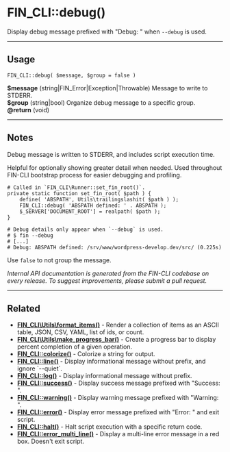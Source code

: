 # FIN_CLI::debug()

Display debug message prefixed with &quot;Debug: &quot; when `--debug` is used.

***

## Usage

    FIN_CLI::debug( $message, $group = false )

<div>
<strong>$message</strong> (string|FIN_Error|Exception|Throwable) Message to write to STDERR.<br />
<strong>$group</strong> (string|bool) Organize debug message to a specific group.<br />
<strong>@return</strong> (void) <br />
</div>


***

## Notes

Debug message is written to STDERR, and includes script execution time.

Helpful for optionally showing greater detail when needed. Used throughout
FIN-CLI bootstrap process for easier debugging and profiling.

```
# Called in `FIN_CLI\Runner::set_fin_root()`.
private static function set_fin_root( $path ) {
    define( 'ABSPATH', Utils\trailingslashit( $path ) );
    FIN_CLI::debug( 'ABSPATH defined: ' . ABSPATH );
    $_SERVER['DOCUMENT_ROOT'] = realpath( $path );
}

# Debug details only appear when `--debug` is used.
# $ fin --debug
# [...]
# Debug: ABSPATH defined: /srv/www/wordpress-develop.dev/src/ (0.225s)
```
Use `false` to not group the message.


*Internal API documentation is generated from the FIN-CLI codebase on every release. To suggest improvements, please submit a pull request.*


***

## Related

<ul>



<li><strong><a href="https://make.wordpress.org/cli/handbook/internal-api/fin-cli-utils-format-items/">FIN_CLI\Utils\format_items()</a></strong> - Render a collection of items as an ASCII table, JSON, CSV, YAML, list of ids, or count.</li>


<li><strong><a href="https://make.wordpress.org/cli/handbook/internal-api/fin-cli-utils-make-progress-bar/">FIN_CLI\Utils\make_progress_bar()</a></strong> - Create a progress bar to display percent completion of a given operation.</li>


<li><strong><a href="https://make.wordpress.org/cli/handbook/internal-api/fin-cli-colorize/">FIN_CLI::colorize()</a></strong> - Colorize a string for output.</li>


<li><strong><a href="https://make.wordpress.org/cli/handbook/internal-api/fin-cli-line/">FIN_CLI::line()</a></strong> - Display informational message without prefix, and ignore `--quiet`.</li>


<li><strong><a href="https://make.wordpress.org/cli/handbook/internal-api/fin-cli-log/">FIN_CLI::log()</a></strong> - Display informational message without prefix.</li>


<li><strong><a href="https://make.wordpress.org/cli/handbook/internal-api/fin-cli-success/">FIN_CLI::success()</a></strong> - Display success message prefixed with &quot;Success: &quot;.</li>


<li><strong><a href="https://make.wordpress.org/cli/handbook/internal-api/fin-cli-warning/">FIN_CLI::warning()</a></strong> - Display warning message prefixed with &quot;Warning: &quot;.</li>


<li><strong><a href="https://make.wordpress.org/cli/handbook/internal-api/fin-cli-error/">FIN_CLI::error()</a></strong> - Display error message prefixed with &quot;Error: &quot; and exit script.</li>


<li><strong><a href="https://make.wordpress.org/cli/handbook/internal-api/fin-cli-halt/">FIN_CLI::halt()</a></strong> - Halt script execution with a specific return code.</li>


<li><strong><a href="https://make.wordpress.org/cli/handbook/internal-api/fin-cli-error-multi-line/">FIN_CLI::error_multi_line()</a></strong> - Display a multi-line error message in a red box. Doesn't exit script.</li>



</ul>


